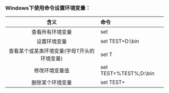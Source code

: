 ### Windows下使用命令设置环境变量：

|含义|命令|
|:-:|:-|
|查看所有环境变量|set|
|设置环境变量|set TEST=D:\bin|
|查看某个或某类环境变量(字母T开头的环境变量)|set T|
|修改环境变量值|set TEST=%TEST%;D:\bin|
|删除某个环境变量|set TEST=|